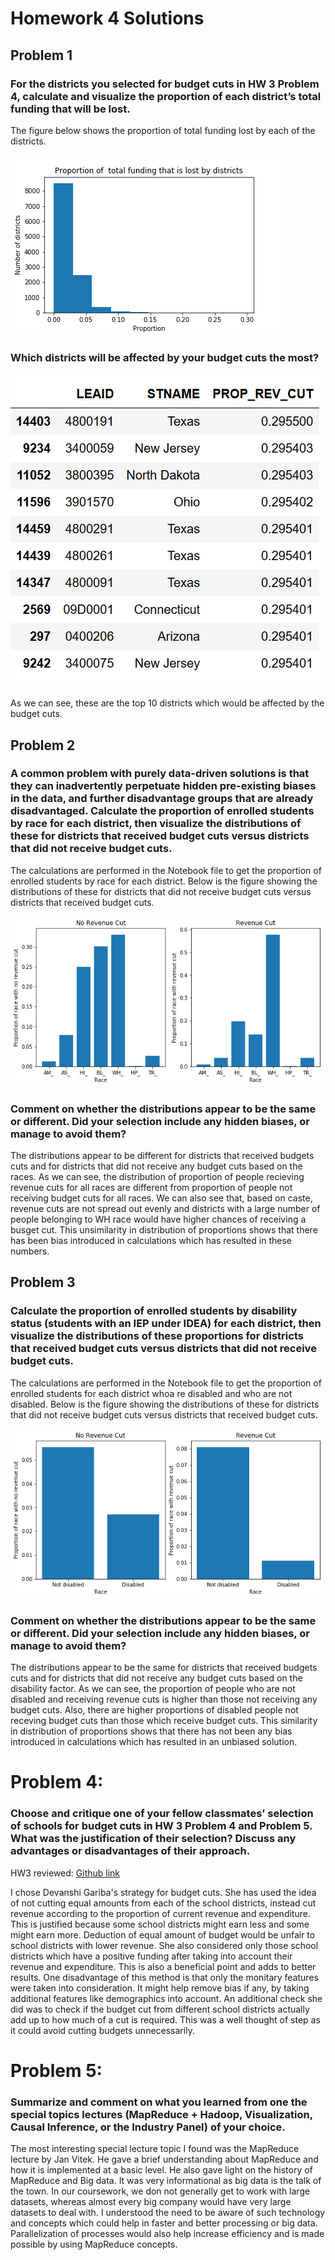 # Homework 4 Solutions 

## Problem 1

### For the districts you selected for budget cuts in HW 3 Problem 4, calculate and visualize the proportion of each district’s total funding that will be lost. 

The figure below shows the proportion of total funding lost by each of the districts.

![](/images/Q1_budget_cut_proportion.png)

### Which districts will be affected by your budget cuts the most?

![](/images/Q1_districts_affected.png)

As we can see, these are the top 10 districts which would be affected by the budget cuts.

## Problem 2

### A common problem with purely data-driven solutions is that they can inadvertently perpetuate hidden pre-existing biases in the data, and further disadvantage groups that are already disadvantaged. Calculate the proportion of enrolled students by race for each district, then visualize the distributions of these for districts that received budget cuts versus districts that did not receive budget cuts. 

The calculations are performed in the Notebook file to get the proportion of enrolled students by race for each district. Below is the figure showing the distributions of these for districts that did not receive budget cuts versus districts that received budget cuts.

![](/images/Q2_race.png)

### Comment on whether the distributions appear to be the same or different. Did your selection include any hidden biases, or manage to avoid them?

The distributions appear to be different for districts that received budgets cuts and for districts that did not receive any budget cuts based on the races.
As we can see, the distribution of proportion of people recieving revenue cuts for all races are different from proportion of people not receiving budget cuts for all races. We can also see that, based on caste, revenue cuts are not spread out evenly and districts with a large number of people belonging to WH race would have higher chances of receiving a busget cut. This unsimilarity in distribution of proportions shows that there has been bias introduced in calculations which has resulted in these numbers.

## Problem 3

### Calculate the proportion of enrolled students by disability status (students with an IEP under IDEA) for each district, then visualize the distributions of these proportions for districts that received budget cuts versus districts that did not receive budget cuts.

The calculations are performed in the Notebook file to get the proportion of enrolled students for each district whoa re disabled and who are not disabled. Below is the figure showing the distributions of these for districts that did not receive budget cuts versus districts that received budget cuts.

![](/images/Q3_disability.png)

### Comment on whether the distributions appear to be the same or different. Did your selection include any hidden biases, or manage to avoid them?

The distributions appear to be the same for districts that received budgets cuts and for districts that did not receive any budget cuts based on the disability factor.
As we can see, the proportion of people who are not disabled and receiving revenue cuts is higher than those not receiving any budget cuts. Also, there are higher proportions of disabled people not receving budget cuts than those which receive budget cuts. This similarity in distribution of proportions shows that there has not been any bias introduced in calculations which has resulted in an unbiased solution.

# Problem 4:

### Choose and critique one of your fellow classmates’ selection of schools for budget cuts in HW 3 Problem 4 and Problem 5. What was the justification of their selection? Discuss any advantages or disadvantages of their approach.

HW3 reviewed: [Github link](https://github.com/devanshigariba/Applications-of-Data-Science/blob/master/README.md)

I chose Devanshi Gariba's strategy for budget cuts. She has used the idea of not cutting equal amounts from each of the school districts, instead cut revenue according to the proportion of current revenue and expenditure. This is justified because some school districts might earn less and some might earn more. Deduction of equal amount of budget would be unfair to school districts with lower revenue. She also considered only those school districts which have a positive funding after taking into account their revenue and expenditure. This is also a beneficial point and adds to better results. One disadvantage of this method is that only the monitary features were taken into consideration. It might help remove bias if any, by taking additional features like demographics into account.
An additional check she did was to check if the budget cut from different school districts actually add up to how much of a cut is required. This was a well thought of step as it could avoid cutting budgets unnecessarily.

# Problem 5:

### Summarize and comment on what you learned from one the special topics lectures (MapReduce + Hadoop, Visualization, Causal Inference, or the Industry Panel) of your choice.

The most interesting special lecture topic I found was the MapReduce lecture by Jan Vitek. He gave a brief understanding about MapReduce and how it is implemented at a basic level. He also gave light on the history of MapReduce and Big data. It was very informational as big data is the talk of the town. In our coursework, we don not generally get to work with large datasets, whereas almost every big company would have very large datasets to deal with. I understood the need to be aware of such technology and concepts which could help in faster and better processing or big data. Parallelization of processes would also help increase efficiency and is made possible by using MapReduce concepts. 
